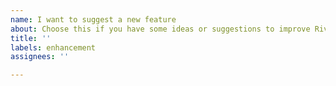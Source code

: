 ```yaml
---
name: I want to suggest a new feature
about: Choose this if you have some ideas or suggestions to improve Rivalcfg
title: ''
labels: enhancement
assignees: ''

---
```


<!-- Describe your idea here -->

